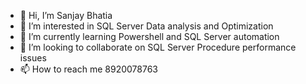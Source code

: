 - 👋 Hi, I’m Sanjay Bhatia
- 👀 I’m interested in SQL Server Data analysis and Optimization
- 🌱 I’m currently learning Powershell and SQL Server automation  
- 💞️ I’m looking to collaborate on SQL Server Procedure performance issues
- 📫 How to reach me 8920078763

<!---
sanjaybh07/sanjaybh07 is a ✨ special ✨ repository because its `README.md` (this file) appears on your GitHub profile.
You can click the Preview link to take a look at your changes.
--->
